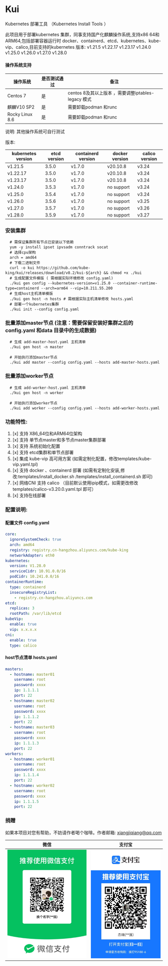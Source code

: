 # Kui
Kubernetes 部署工具 （Kubernetes Install Tools ）

此项目用于部署kubernetes 集群，同事支持国产化麒麟操作系统,支持x86 64和ARM64,包括部署容器运行时 docker、containerd、etcd、kubernetes、kube-vip、calico,目前支持的kubernetes 版本:
v1.21.5
v1.22.17
v1.23.17
v1.24.0
v1.25.0
v1.26.0
v1.27.0
v1.28.0


#### 操作系统支持
| 操作系统     | 是否测试通过    | 备注                                     |
|----------|----------|----------------------------------------|
| Centos 7 | 是        | centos 8及其以上版本 ，需要调整iptables-legacy 模式 |
| 麒麟V10 SP2 | 是        | 需要卸载podman 和runc                       |
| Rocky Linux 8.6 | 是        | 需要卸载podman 和runc                       |

说明: 其他操作系统可自行测试

版本:

| kubernetes version | etcd version | containerd version | docker version | calico version |
|--------------------|--------------|--------------------|----------------|----------------|
| v1.21.5            | 3.5.0        | v1.7.0             | v20.10.8       | v3.24          |
| v1.22.17           | 3.5.0        | v1.7.0             | v20.10.8       | v3.24          |
| v1.23.17           | 3.5.0        | v1.7.0             | v20.10.8       | v3.24          |
| v1.24.0            | 3.5.3        | v1.7.0             | no support     | v3.24          |
| v1.25.0            | 3.5.4        | v1.7.0             | no support     | v3.24          |
| v1.26.0            | 3.5.6        | v1.7.0             | no support     | v3.25          |
| v1.27.0            | 3.5.7        | v1.7.0             | no support     | v3.26          |
| v1.28.0            | 3.5.9        | v1.7.0             | no support     | v3.27          |


### 安装集群
```shell
  # 需保证集群所有节点已安装以下依赖
  yum -y install ipset ipvsadm conntrack socat
  # 选择cpu架构
  arch = amd64
  # 下载二进制文件
  curl -o kui https://github.com/kube-king/kui/releases/download/v0.2/kui-${arch} && chmod +x ./kui
  # 生成配置文件模版 ( 需根据实际环境修改 config.yaml)
  ./kui gen config --kubernetes-version=v1.25.0 --container-runtime-type=containerd --arch=arm64 --vip=10.211.55.200
  # 生成host主机清单模版
  ./kui gen host -n hosts # 需根据实际主机清单修改 hosts.yaml
  # 部署一个kubernetes集群
  ./kui init --config config.yaml
```
### 批量添加master节点 (注意：需要保留安装好集群之后的 config.yaml 和data 目录中的生成数据)
```shell
  # 生成 add-master-host.yaml 主机清单
  ./kui gen host -n master
  
  # 开始执行添加master节点
  ./kui add master --config config.yaml --hosts add-master-hosts.yaml
```

### 批量添加worker节点
```shell
  # 生成 add-worker-host.yaml 主机清单
  ./kui gen host -n worker
  
  # 开始执行添加worker节点
  ./kui add worker --config config.yaml --hosts add-worker-hosts.yaml
```

### 功能特性:
<!-- TOC -->
1. [x] 支持 X86_64位和ARM64位架构
2. [x] 支持 单节点master和多节点master集群部署
3. [x] 支持 系统初始化配置
4. [x] 支持 etcd集群和单节点部署
5. [x] 集成 kube-vip 高可用方案 (如需定制化配置，修改templates/kube-vip.yaml.tpl)
6. [x] 支持 docker 、containerd 部署 (如需有定制化安装,修改:templates/install_docker.sh /templates/install_containerd.sh 即可)
7. [x] 网络CNI 支持 calico （目前默认使用ipip模式，如需更改修改templates/calico-v3.20.0.yaml.tpl 即可）
8. [x] 支持在线部署
<!-- TOC -->

### 配置说明:

<!-- TOC -->
#### 配置文件 config.yaml
```yaml
core:
  ignoreSystemCheck: true
  arch: amd64
  registry: registry.cn-hangzhou.aliyuncs.com/kube-king
  networkAdapter: eth0
kubernetes:
  version: V1.28.0
  serviceCidr: 10.91.0.0/16
  podCidr: 10.241.0.0/16
containerRuntime:
  type: containerd
  insecureRegistryList:
    - registry.cn-hangzhou.aliyuncs.com
etcd:
  replicas: 3
  rootPath: /var/lib/etcd
kubeVip:
  enable: true
  vip: x.x.x.x
cni:
  enable: true
  type: calico
```

#### host节点清单 hosts.yaml

```yaml
masters:
  - hostname: master01
    username: root
    password: xxxx
    ip: 1.1.1.1
    port: 22
  - hostname: master02
    username: root
    password: xxxx
    ip: 1.1.1.2
    port: 22
  - hostname: master03
    username: root
    password: xxxx
    ip: 1.1.1.3
    port: 22
workers:
  - hostname: worker01
    username: root
    password: xxxx
    ip: 1.1.1.4
    port: 22
  - hostname: worker02
    username: root
    password: xxxx
    ip: 1.1.1.5
    port: 22
```

### 捐赠 
如果本项目对您有帮助，不妨请作者喝个咖啡。作者邮箱: xiangjiqiang@qq.com

| 微信  | 支付宝                         |
|-----|-----------------------------|
|   ![](docs/images/wechat.jpg)  | ![](docs/images/alipay.jpg) |





